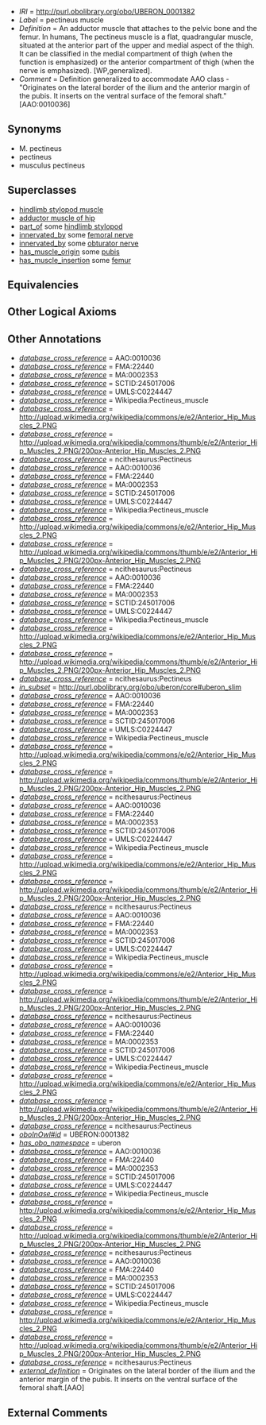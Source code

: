  * *IRI* = http://purl.obolibrary.org/obo/UBERON_0001382
 * *Label* = pectineus muscle
 * *Definition* = An adductor muscle that attaches to the pelvic bone and the femur. In humans, The pectineus muscle is a flat, quadrangular muscle, situated at the anterior part of the upper and medial aspect of the thigh. It can be classified in the medial compartment of thigh (when the function is emphasized) or the anterior compartment of thigh (when the nerve is emphasized). [WP,generalized].
 * *Comment* = Definition generalized to accommodate AAO class - "Originates on the lateral border of the ilium and the anterior margin of the pubis. It inserts on the ventral surface of the femoral shaft." [AAO:0010036]

## Synonyms

 * M. pectineus
 * pectineus
 * musculus pectineus

## Superclasses

 * [hindlimb stylopod muscle](../../UBERON/52/UBERON_0004252.md)
 * [adductor muscle of hip](../../UBERON/44/UBERON_0011144.md)
 * [part_of](../../BFO/50/BFO_0000050.md) some [hindlimb stylopod](../../UBERON/76/UBERON_0000376.md)
 * [innervated_by](../../RO/05/RO_0002005.md) some [femoral nerve](../../UBERON/67/UBERON_0001267.md)
 * [innervated_by](../../RO/05/RO_0002005.md) some [obturator nerve](../../UBERON/65/UBERON_0005465.md)
 * [has_muscle_origin](../../RO/72/RO_0002372.md) some [pubis](../../UBERON/75/UBERON_0001275.md)
 * [has_muscle_insertion](../../RO/73/RO_0002373.md) some [femur](../../UBERON/81/UBERON_0000981.md)

## Equivalencies


## Other Logical Axioms


## Other Annotations

 * *[database_cross_reference](../../ef/oboInOwl#hasDbXref.md)* = AAO:0010036
 * *[database_cross_reference](../../ef/oboInOwl#hasDbXref.md)* = FMA:22440
 * *[database_cross_reference](../../ef/oboInOwl#hasDbXref.md)* = MA:0002353
 * *[database_cross_reference](../../ef/oboInOwl#hasDbXref.md)* = SCTID:245017006
 * *[database_cross_reference](../../ef/oboInOwl#hasDbXref.md)* = UMLS:C0224447
 * *[database_cross_reference](../../ef/oboInOwl#hasDbXref.md)* = Wikipedia:Pectineus_muscle
 * *[database_cross_reference](../../ef/oboInOwl#hasDbXref.md)* = http://upload.wikimedia.org/wikipedia/commons/e/e2/Anterior_Hip_Muscles_2.PNG
 * *[database_cross_reference](../../ef/oboInOwl#hasDbXref.md)* = http://upload.wikimedia.org/wikipedia/commons/thumb/e/e2/Anterior_Hip_Muscles_2.PNG/200px-Anterior_Hip_Muscles_2.PNG
 * *[database_cross_reference](../../ef/oboInOwl#hasDbXref.md)* = ncithesaurus:Pectineus
 * *[database_cross_reference](../../ef/oboInOwl#hasDbXref.md)* = AAO:0010036
 * *[database_cross_reference](../../ef/oboInOwl#hasDbXref.md)* = FMA:22440
 * *[database_cross_reference](../../ef/oboInOwl#hasDbXref.md)* = MA:0002353
 * *[database_cross_reference](../../ef/oboInOwl#hasDbXref.md)* = SCTID:245017006
 * *[database_cross_reference](../../ef/oboInOwl#hasDbXref.md)* = UMLS:C0224447
 * *[database_cross_reference](../../ef/oboInOwl#hasDbXref.md)* = Wikipedia:Pectineus_muscle
 * *[database_cross_reference](../../ef/oboInOwl#hasDbXref.md)* = http://upload.wikimedia.org/wikipedia/commons/e/e2/Anterior_Hip_Muscles_2.PNG
 * *[database_cross_reference](../../ef/oboInOwl#hasDbXref.md)* = http://upload.wikimedia.org/wikipedia/commons/thumb/e/e2/Anterior_Hip_Muscles_2.PNG/200px-Anterior_Hip_Muscles_2.PNG
 * *[database_cross_reference](../../ef/oboInOwl#hasDbXref.md)* = ncithesaurus:Pectineus
 * *[database_cross_reference](../../ef/oboInOwl#hasDbXref.md)* = AAO:0010036
 * *[database_cross_reference](../../ef/oboInOwl#hasDbXref.md)* = FMA:22440
 * *[database_cross_reference](../../ef/oboInOwl#hasDbXref.md)* = MA:0002353
 * *[database_cross_reference](../../ef/oboInOwl#hasDbXref.md)* = SCTID:245017006
 * *[database_cross_reference](../../ef/oboInOwl#hasDbXref.md)* = UMLS:C0224447
 * *[database_cross_reference](../../ef/oboInOwl#hasDbXref.md)* = Wikipedia:Pectineus_muscle
 * *[database_cross_reference](../../ef/oboInOwl#hasDbXref.md)* = http://upload.wikimedia.org/wikipedia/commons/e/e2/Anterior_Hip_Muscles_2.PNG
 * *[database_cross_reference](../../ef/oboInOwl#hasDbXref.md)* = http://upload.wikimedia.org/wikipedia/commons/thumb/e/e2/Anterior_Hip_Muscles_2.PNG/200px-Anterior_Hip_Muscles_2.PNG
 * *[database_cross_reference](../../ef/oboInOwl#hasDbXref.md)* = ncithesaurus:Pectineus
 * *[in_subset](../../et/oboInOwl#inSubset.md)* = http://purl.obolibrary.org/obo/uberon/core#uberon_slim
 * *[database_cross_reference](../../ef/oboInOwl#hasDbXref.md)* = AAO:0010036
 * *[database_cross_reference](../../ef/oboInOwl#hasDbXref.md)* = FMA:22440
 * *[database_cross_reference](../../ef/oboInOwl#hasDbXref.md)* = MA:0002353
 * *[database_cross_reference](../../ef/oboInOwl#hasDbXref.md)* = SCTID:245017006
 * *[database_cross_reference](../../ef/oboInOwl#hasDbXref.md)* = UMLS:C0224447
 * *[database_cross_reference](../../ef/oboInOwl#hasDbXref.md)* = Wikipedia:Pectineus_muscle
 * *[database_cross_reference](../../ef/oboInOwl#hasDbXref.md)* = http://upload.wikimedia.org/wikipedia/commons/e/e2/Anterior_Hip_Muscles_2.PNG
 * *[database_cross_reference](../../ef/oboInOwl#hasDbXref.md)* = http://upload.wikimedia.org/wikipedia/commons/thumb/e/e2/Anterior_Hip_Muscles_2.PNG/200px-Anterior_Hip_Muscles_2.PNG
 * *[database_cross_reference](../../ef/oboInOwl#hasDbXref.md)* = ncithesaurus:Pectineus
 * *[database_cross_reference](../../ef/oboInOwl#hasDbXref.md)* = AAO:0010036
 * *[database_cross_reference](../../ef/oboInOwl#hasDbXref.md)* = FMA:22440
 * *[database_cross_reference](../../ef/oboInOwl#hasDbXref.md)* = MA:0002353
 * *[database_cross_reference](../../ef/oboInOwl#hasDbXref.md)* = SCTID:245017006
 * *[database_cross_reference](../../ef/oboInOwl#hasDbXref.md)* = UMLS:C0224447
 * *[database_cross_reference](../../ef/oboInOwl#hasDbXref.md)* = Wikipedia:Pectineus_muscle
 * *[database_cross_reference](../../ef/oboInOwl#hasDbXref.md)* = http://upload.wikimedia.org/wikipedia/commons/e/e2/Anterior_Hip_Muscles_2.PNG
 * *[database_cross_reference](../../ef/oboInOwl#hasDbXref.md)* = http://upload.wikimedia.org/wikipedia/commons/thumb/e/e2/Anterior_Hip_Muscles_2.PNG/200px-Anterior_Hip_Muscles_2.PNG
 * *[database_cross_reference](../../ef/oboInOwl#hasDbXref.md)* = ncithesaurus:Pectineus
 * *[database_cross_reference](../../ef/oboInOwl#hasDbXref.md)* = AAO:0010036
 * *[database_cross_reference](../../ef/oboInOwl#hasDbXref.md)* = FMA:22440
 * *[database_cross_reference](../../ef/oboInOwl#hasDbXref.md)* = MA:0002353
 * *[database_cross_reference](../../ef/oboInOwl#hasDbXref.md)* = SCTID:245017006
 * *[database_cross_reference](../../ef/oboInOwl#hasDbXref.md)* = UMLS:C0224447
 * *[database_cross_reference](../../ef/oboInOwl#hasDbXref.md)* = Wikipedia:Pectineus_muscle
 * *[database_cross_reference](../../ef/oboInOwl#hasDbXref.md)* = http://upload.wikimedia.org/wikipedia/commons/e/e2/Anterior_Hip_Muscles_2.PNG
 * *[database_cross_reference](../../ef/oboInOwl#hasDbXref.md)* = http://upload.wikimedia.org/wikipedia/commons/thumb/e/e2/Anterior_Hip_Muscles_2.PNG/200px-Anterior_Hip_Muscles_2.PNG
 * *[database_cross_reference](../../ef/oboInOwl#hasDbXref.md)* = ncithesaurus:Pectineus
 * *[database_cross_reference](../../ef/oboInOwl#hasDbXref.md)* = AAO:0010036
 * *[database_cross_reference](../../ef/oboInOwl#hasDbXref.md)* = FMA:22440
 * *[database_cross_reference](../../ef/oboInOwl#hasDbXref.md)* = MA:0002353
 * *[database_cross_reference](../../ef/oboInOwl#hasDbXref.md)* = SCTID:245017006
 * *[database_cross_reference](../../ef/oboInOwl#hasDbXref.md)* = UMLS:C0224447
 * *[database_cross_reference](../../ef/oboInOwl#hasDbXref.md)* = Wikipedia:Pectineus_muscle
 * *[database_cross_reference](../../ef/oboInOwl#hasDbXref.md)* = http://upload.wikimedia.org/wikipedia/commons/e/e2/Anterior_Hip_Muscles_2.PNG
 * *[database_cross_reference](../../ef/oboInOwl#hasDbXref.md)* = http://upload.wikimedia.org/wikipedia/commons/thumb/e/e2/Anterior_Hip_Muscles_2.PNG/200px-Anterior_Hip_Muscles_2.PNG
 * *[database_cross_reference](../../ef/oboInOwl#hasDbXref.md)* = ncithesaurus:Pectineus
 * *[oboInOwl#id](../../id/oboInOwl#id.md)* = UBERON:0001382
 * *[has_obo_namespace](../../ce/oboInOwl#hasOBONamespace.md)* = uberon
 * *[database_cross_reference](../../ef/oboInOwl#hasDbXref.md)* = AAO:0010036
 * *[database_cross_reference](../../ef/oboInOwl#hasDbXref.md)* = FMA:22440
 * *[database_cross_reference](../../ef/oboInOwl#hasDbXref.md)* = MA:0002353
 * *[database_cross_reference](../../ef/oboInOwl#hasDbXref.md)* = SCTID:245017006
 * *[database_cross_reference](../../ef/oboInOwl#hasDbXref.md)* = UMLS:C0224447
 * *[database_cross_reference](../../ef/oboInOwl#hasDbXref.md)* = Wikipedia:Pectineus_muscle
 * *[database_cross_reference](../../ef/oboInOwl#hasDbXref.md)* = http://upload.wikimedia.org/wikipedia/commons/e/e2/Anterior_Hip_Muscles_2.PNG
 * *[database_cross_reference](../../ef/oboInOwl#hasDbXref.md)* = http://upload.wikimedia.org/wikipedia/commons/thumb/e/e2/Anterior_Hip_Muscles_2.PNG/200px-Anterior_Hip_Muscles_2.PNG
 * *[database_cross_reference](../../ef/oboInOwl#hasDbXref.md)* = ncithesaurus:Pectineus
 * *[database_cross_reference](../../ef/oboInOwl#hasDbXref.md)* = AAO:0010036
 * *[database_cross_reference](../../ef/oboInOwl#hasDbXref.md)* = FMA:22440
 * *[database_cross_reference](../../ef/oboInOwl#hasDbXref.md)* = MA:0002353
 * *[database_cross_reference](../../ef/oboInOwl#hasDbXref.md)* = SCTID:245017006
 * *[database_cross_reference](../../ef/oboInOwl#hasDbXref.md)* = UMLS:C0224447
 * *[database_cross_reference](../../ef/oboInOwl#hasDbXref.md)* = Wikipedia:Pectineus_muscle
 * *[database_cross_reference](../../ef/oboInOwl#hasDbXref.md)* = http://upload.wikimedia.org/wikipedia/commons/e/e2/Anterior_Hip_Muscles_2.PNG
 * *[database_cross_reference](../../ef/oboInOwl#hasDbXref.md)* = http://upload.wikimedia.org/wikipedia/commons/thumb/e/e2/Anterior_Hip_Muscles_2.PNG/200px-Anterior_Hip_Muscles_2.PNG
 * *[database_cross_reference](../../ef/oboInOwl#hasDbXref.md)* = ncithesaurus:Pectineus
 * *[external_definition](../../UBPROP/01/UBPROP_0000001.md)* = Originates on the lateral border of the ilium and the anterior margin of the pubis. It inserts on the ventral surface of the femoral shaft.[AAO]

## External Comments

